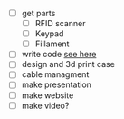 - [ ] get parts
    - [ ] RFID scanner
    - [ ] Keypad
    - [ ] Fillament
- [ ] write code [see here](https://chatgpt.com/c/671267be-3f10-8007-8a5b-90ecdccadb99)
- [ ] design and 3d print case
- [ ] cable managment
- [ ] make presentation
- [ ] make website
- [ ] make video?